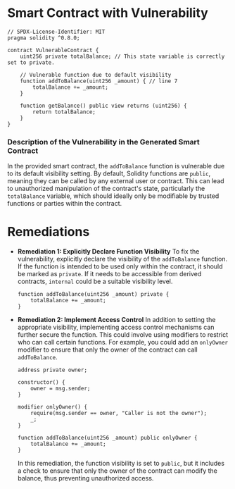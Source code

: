 # Smart Contract with Vulnerability

```solidity
// SPDX-License-Identifier: MIT
pragma solidity ^0.8.0;

contract VulnerableContract {
    uint256 private totalBalance; // This state variable is correctly set to private.

    // Vulnerable function due to default visibility
    function addToBalance(uint256 _amount) { // line 7
        totalBalance += _amount;
    }

    function getBalance() public view returns (uint256) {
        return totalBalance;
    }
}
```

### Description of the Vulnerability in the Generated Smart Contract
In the provided smart contract, the `addToBalance` function is vulnerable due to its default visibility setting. By default, Solidity functions are `public`, meaning they can be called by any external user or contract. This can lead to unauthorized manipulation of the contract's state, particularly the `totalBalance` variable, which should ideally only be modifiable by trusted functions or parties within the contract.

# Remediations

- **Remediation 1: Explicitly Declare Function Visibility**
  To fix the vulnerability, explicitly declare the visibility of the `addToBalance` function. If the function is intended to be used only within the contract, it should be marked as `private`. If it needs to be accessible from derived contracts, `internal` could be a suitable visibility level.

  ```solidity
  function addToBalance(uint256 _amount) private {
      totalBalance += _amount;
  }
  ```

- **Remediation 2: Implement Access Control**
  In addition to setting the appropriate visibility, implementing access control mechanisms can further secure the function. This could involve using modifiers to restrict who can call certain functions. For example, you could add an `onlyOwner` modifier to ensure that only the owner of the contract can call `addToBalance`.

  ```solidity
  address private owner;

  constructor() {
      owner = msg.sender;
  }

  modifier onlyOwner() {
      require(msg.sender == owner, "Caller is not the owner");
      _;
  }

  function addToBalance(uint256 _amount) public onlyOwner {
      totalBalance += _amount;
  }
  ```

  In this remediation, the function visibility is set to `public`, but it includes a check to ensure that only the owner of the contract can modify the balance, thus preventing unauthorized access.